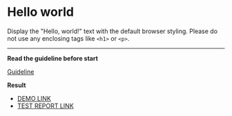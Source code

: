 # Hello world

Display the "Hello, world!" text with the default browser styling. Please do not
use any enclosing tags like `<h1>` or `<p>`.
___

**Read the guideline before start**

[Guideline](https://mate-academy.github.io/layout_task-guideline/)

**Result**

 - [DEMO LINK](https://s0lm1r.github.io/layout_hello-world/) <br>
 - [TEST REPORT LINK](https://s0lm1r.github.io/layout_hello-world/report/html_report/)
